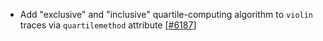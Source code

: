  - Add "exclusive" and "inclusive" quartile-computing algorithm to `violin` traces
  via `quartilemethod` attribute [[#6187](https://github.com/plotly/plotly.js/pull/6187)]
